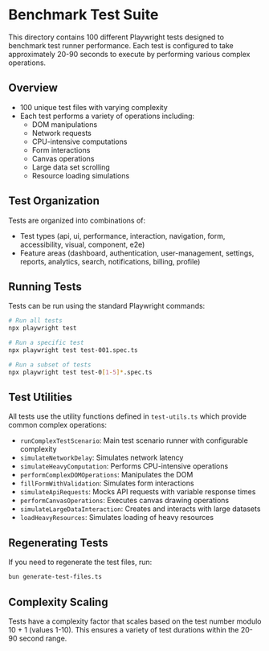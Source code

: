 # Benchmark Test Suite

This directory contains 100 different Playwright tests designed to benchmark test runner performance. Each test is configured to take approximately 20-90 seconds to execute by performing various complex operations.

## Overview

- 100 unique test files with varying complexity
- Each test performs a variety of operations including:
  - DOM manipulations
  - Network requests
  - CPU-intensive computations
  - Form interactions
  - Canvas operations
  - Large data set scrolling
  - Resource loading simulations

## Test Organization

Tests are organized into combinations of:

- Test types (api, ui, performance, interaction, navigation, form, accessibility, visual, component, e2e)
- Feature areas (dashboard, authentication, user-management, settings, reports, analytics, search, notifications, billing, profile)

## Running Tests

Tests can be run using the standard Playwright commands:

```bash
# Run all tests
npx playwright test

# Run a specific test
npx playwright test test-001.spec.ts

# Run a subset of tests
npx playwright test test-0[1-5]*.spec.ts
```

## Test Utilities

All tests use the utility functions defined in `test-utils.ts` which provide common complex operations:

- `runComplexTestScenario`: Main test scenario runner with configurable complexity
- `simulateNetworkDelay`: Simulates network latency
- `simulateHeavyComputation`: Performs CPU-intensive operations
- `performComplexDOMOperations`: Manipulates the DOM
- `fillFormWithValidation`: Simulates form interactions
- `simulateApiRequests`: Mocks API requests with variable response times
- `performCanvasOperations`: Executes canvas drawing operations
- `simulateLargeDataInteraction`: Creates and interacts with large datasets
- `loadHeavyResources`: Simulates loading of heavy resources

## Regenerating Tests

If you need to regenerate the test files, run:

```bash
bun generate-test-files.ts
```

## Complexity Scaling

Tests have a complexity factor that scales based on the test number modulo 10 + 1 (values 1-10). This ensures a variety of test durations within the 20-90 second range.

